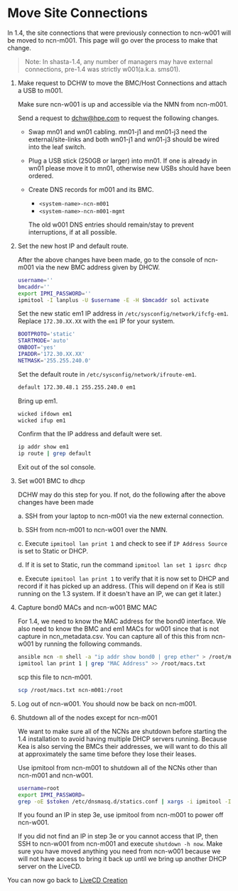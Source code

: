 # Move Site Connections 

In 1.4, the site connections that were previously connection to ncn-w001 will be moved to ncn-m001.  This page will go over the process to make that change.
> Note: In shasta-1.4, any number of managers may have external connections, pre-1.4 was strictly w001(a.k.a. sms01).
1. Make request to DCHW to move the BMC/Host Connections and attach a USB to m001.

   Make sure ncn-w001 is up and accessible via the NMN from ncn-m001.

   Send a request to dchw@hpe.com to request the following changes.

   * Swap mn01 and wn01 cabling. mn01-j1 and mn01-j3 need the external/site-links and both wn01-j1 and wn01-j3 should be wired into the leaf switch.
   * Plug a USB stick (250GB or larger) into mn01. If one is already in wn01 please move it to mn01, otherwise new USBs should have been ordered.  
   * Create DNS records for m001 and its BMC. 
      - `<system-name>-ncn-m001`
      - `<system-name>-ncn-m001-mgmt`

     The old w001 DNS entries should remain/stay to prevent interruptions, if at all possible.

2. Set the new host IP and default route.

    After the above changes have been made, go to the console of ncn-m001 via the new BMC address given by DHCW.  

   ```bash
   username=''
   bmcaddr=''
   export IPMI_PASSWORD=''
   ipmitool -I lanplus -U $username -E -H $bmcaddr sol activate
   ``` 

   Set the new static em1 IP address in `/etc/sysconfig/network/ifcfg-em1`.  Replace `172.30.XX.XX` with the `em1` IP for your system.

   ```bash
   BOOTPROTO='static'
   STARTMODE='auto'
   ONBOOT='yes'
   IPADDR='172.30.XX.XX'
   NETMASK='255.255.240.0'
   ```
 
   Set the default route in `/etc/sysconfig/network/ifroute-em1`.
   ```bash
   default 172.30.48.1 255.255.240.0 em1
   ```
 
   Bring up em1.
   ```bash
   wicked ifdown em1
   wicked ifup em1
   ```

   Confirm that the IP address and default were set.

   ```bash
   ip addr show em1
   ip route | grep default
   ```

   Exit out of the sol console.

   
3. Set w001 BMC to dhcp
 
    DCHW may do this step for you.  If not, do the following after the above changes have been made

    a. SSH from your laptop to ncn-m001 via the new external connection.  

    b. SSH from ncn-m001 to ncn-w001 over the NMN. 

    c. Execute `ipmitool lan print 1` and check to see if `IP Address Source` is set to Static or DHCP.

    d. If it is set to Static, run the command `ipmitool lan set 1 ipsrc dhcp`

    e. Execute `ipmitool lan print 1` to verify that it is now set to DHCP and record if it has picked up an address.  (This will depend on if Kea is still running on the 1.3 system.  If it doesn't have an IP, we can get it later.)



4. Capture bond0 MACs and ncn-w001 BMC MAC

   For 1.4, we need to know the MAC address for the bond0 interface.  We also need to know the BMC and em1 MACs for w001 since that is not capture in ncn_metadata.csv.  You can capture all of this this from ncn-w001 by running the following commands.

   ```bash
   ansible ncn -m shell -a "ip addr show bond0 | grep ether" > /root/macs.txt
   ipmitool lan print 1 | grep "MAC Address" >> /root/macs.txt
   ```
   
    scp this file to ncn-m001.

    ```bash
    scp /root/macs.txt ncn-m001:/root
    ```


5. Log out of ncn-w001.   You should now be back on ncn-m001.


6. Shutdown all of the nodes except for ncn-m001 

    We want to make sure all of the NCNs are shutdown before starting the 1.4 installation to avoid having multiple DHCP servers running.   Because Kea is also serving the BMCs their addresses, we will want to do this all at approximately the same time before they lose their leases.

    Use ipmitool from ncn-m001 to shutdown all of the NCNs other than ncn-m001 and ncn-w001.

   ```bash
   username=root
   export IPMI_PASSWORD=
   grep -oE $stoken /etc/dnsmasq.d/statics.conf | xargs -i ipmitool -I lanplus -U $username -E -H {} power off
   ```

    If you found an IP in step 3e, use ipmitool from ncn-m001 to power off ncn-w001.  

    If you did not find an IP in step 3e or you cannot access that IP, then SSH to ncn-w001 from ncn-m001 and execute `shutdown -h now`.   Make sure you have moved anything you need from ncn-w001 because we will not have access to bring it back up until we bring up another DHCP server on the LiveCD.


You can now go back to [LiveCD Creation](002-CSM-INSTALL.md)
